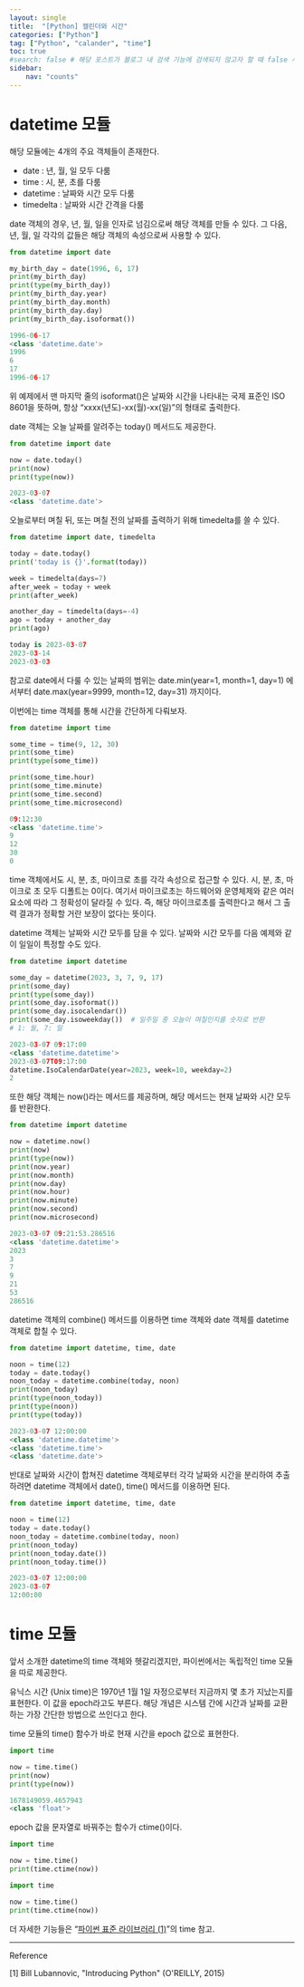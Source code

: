 ```yaml
---
layout: single
title:  "[Python] 캘린더와 시간"
categories: ["Python"]
tag: ["Python", "calander", "time"]
toc: true
#search: false # 해당 포스트가 블로그 내 검색 기능에 검색되지 않고자 할 때 false 사용.
sidebar:
    nav: "counts"
---
```

# datetime 모듈

해당 모듈에는 4개의 주요 객체들이 존재한다.

- date : 년, 월, 일 모두 다룸
- time : 시, 분, 초를 다룸
- datetime : 날짜와 시간 모두 다룸
- timedelta : 날짜와 시간 간격을 다룸

date 객체의 경우, 년, 월, 일을 인자로 넘김으로써 해당 객체를 만들 수 있다. 그 다음, 년, 월, 일 각각의 값들은 해당 객체의 속성으로써 사용할 수 있다.

```python
from datetime import date

my_birth_day = date(1996, 6, 17)
print(my_birth_day)
print(type(my_birth_day))
print(my_birth_day.year)
print(my_birth_day.month)
print(my_birth_day.day)
print(my_birth_day.isoformat())
```

```python
1996-06-17
<class 'datetime.date'>
1996
6
17
1996-06-17
```

위 예제에서 맨 마지막 줄의 isoformat()은 날짜와 시간을 나타내는 국제 표준인 ISO 8601을 뜻하며, 항상 “xxxx(년도)-xx(월)-xx(일)”의 형태로 출력한다. 

date 객체는 오늘 날짜를 알려주는 today() 메서드도 제공한다.

```python
from datetime import date

now = date.today()
print(now)
print(type(now))
```

```python
2023-03-07
<class 'datetime.date'>
```

오늘로부터 며칠 뒤, 또는 며칠 전의 날짜를 출력하기 위해 timedelta를 쓸 수 있다.

```python
from datetime import date, timedelta

today = date.today()
print('today is {}'.format(today))

week = timedelta(days=7)
after_week = today + week
print(after_week)

another_day = timedelta(days=-4)
ago = today + another_day
print(ago)
```

```python
today is 2023-03-07
2023-03-14
2023-03-03
```

참고로 date에서 다룰 수 있는 날짜의 범위는 date.min(year=1, month=1, day=1) 에서부터 date.max(year=9999, month=12, day=31) 까지이다. 

이번에는 time 객체를 통해 시간을 간단하게 다뤄보자.

```python
from datetime import time

some_time = time(9, 12, 30)
print(some_time)
print(type(some_time))

print(some_time.hour)
print(some_time.minute)
print(some_time.second)
print(some_time.microsecond)
```

```python
09:12:30
<class 'datetime.time'>
9
12
30
0
```

time 객체에서도 시, 분, 초, 마이크로 초를 각각 속성으로 접근할 수 있다. 시, 분, 초, 마이크로 초 모두 디폴트는 0이다. 여기서 마이크로초는 하드웨어와 운영체제와 같은 여러 요소에 따라 그 정확성이 달라질 수 있다. 즉, 해당 마이크로초를 출력한다고 해서 그 출력 결과가 정확할 거란 보장이 없다는 뜻이다. 

datetime 객체는 날짜와 시간 모두를 담을 수 있다. 날짜와 시간 모두를 다음 예제와 같이 일일이 특정할 수도 있다.

```python
from datetime import datetime

some_day = datetime(2023, 3, 7, 9, 17)
print(some_day)
print(type(some_day))
print(some_day.isoformat())
print(some_day.isocalendar())
print(some_day.isoweekday())  # 일주일 중 오늘이 며칠인지를 숫자로 반환
# 1: 월, 7: 일
```

```python
2023-03-07 09:17:00
<class 'datetime.datetime'>
2023-03-07T09:17:00
datetime.IsoCalendarDate(year=2023, week=10, weekday=2)
2
```

또한 해당 객체는 now()라는 메서드를 제공하며, 해당 메서드는 현재 날짜와 시간 모두를 반환한다.

```python
from datetime import datetime

now = datetime.now()
print(now)
print(type(now))
print(now.year)
print(now.month)
print(now.day)
print(now.hour)
print(now.minute)
print(now.second)
print(now.microsecond)
```

```python
2023-03-07 09:21:53.286516
<class 'datetime.datetime'>
2023
3
7
9
21
53
286516
```

datetime 객체의 combine() 메서드를 이용하면 time 객체와 date 객체를 datetime 객체로 합칠 수 있다. 

```python
from datetime import datetime, time, date

noon = time(12)
today = date.today()
noon_today = datetime.combine(today, noon)
print(noon_today)
print(type(noon_today))
print(type(noon))
print(type(today))
```

```python
2023-03-07 12:00:00
<class 'datetime.datetime'>
<class 'datetime.time'>
<class 'datetime.date'>
```

반대로 날짜와 시간이 합쳐진 datetime 객체로부터 각각 날짜와 시간을 분리하여 추출하려면 datetime 객체에서 date(), time() 메서드를 이용하면 된다.

```python
from datetime import datetime, time, date

noon = time(12)
today = date.today()
noon_today = datetime.combine(today, noon)
print(noon_today)
print(noon_today.date())
print(noon_today.time())
```

```python
2023-03-07 12:00:00
2023-03-07
12:00:00
```

# time 모듈

앞서 소개한 datetime의 time 객체와 헷갈리겠지만, 파이썬에서는 독립적인 time 모듈을 따로 제공한다. 

유닉스 시간 (Unix time)은 1970년 1월 1일 자정으로부터 지금까지 몇 초가 지났는지를 표현한다. 이 값을 epoch라고도 부른다. 해당 개념은 시스템 간에 시간과 날짜를 교환하는 가장 간단한 방법으로 쓰인다고 한다. 

time 모듈의 time() 함수가 바로 현재 시간을 epoch 값으로 표현한다.

 

```python
import time

now = time.time()
print(now)
print(type(now))
```

```python
1678149059.4657943
<class 'float'>
```

epoch 값을 문자열로 바꿔주는 함수가 ctime()이다.

```python
import time

now = time.time()
print(time.ctime(now))
```

```python
import time

now = time.time()
print(time.ctime(now))
```

더 자세한 기능들은 “[파이썬 표준 라이브러리 (1)](/python/standard-lib/)”의 time 참고.

---

Reference

[1] Bill Lubannovic, "Introducing Python" (O'REILLY, 2015)